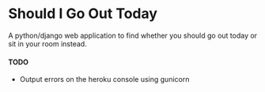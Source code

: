 Should I Go Out Today
=====================

A python/django web application to find whether you should go out today or sit
in your room instead.  

#### TODO

* Output errors on the heroku console using gunicorn
